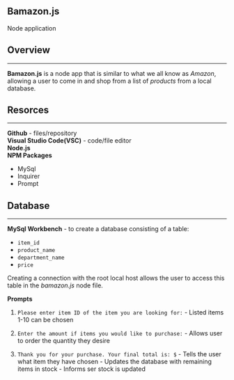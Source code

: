 ## Bamazon.js 
<span style="font-size:1em;">Node application
</span>

## Overview
-------------
**Bamazon.js** is a node app that is similar to what we all know as *Amazon*, allowing a user to come in and shop from a list of *products* from a local database. 

## Resorces
---------
**Github** - files/repository<br>
**Visual Studio Code(VSC)** - code/file editor<br>
**Node.js**<br>
**NPM Packages**
* MySql 
* Inquirer
* Prompt

## Database
-------
**MySql Workbench** - to create a database consisting of a table: <br>
* `item_id`
* `product_name`
* `department_name`
* `price`

Creating a connection with the root local host allows the user to access this table in the _*bamazon.js*_ node file. 

**Prompts**
   1. `Please enter item ID of the item you are looking for:`
    - Listed items 1-10 can be chosen

   2. `Enter the amount if items you would like to purchase:`
    - Allows user to order the quantity they desire

   3. `Thank you for your purchase. Your final total is: $`
    - Tells the user what item they have chosen
    - Updates the database with remaining items in stock 
    - Informs ser stock is updated 
  




    